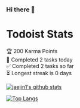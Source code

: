 ### Hi there 👋


# Todoist Stats
<!-- TODO-IST:START -->
🏆  200 Karma Points           
🌸  Completed 2 tasks today           
✅  Completed 2 tasks so far           
⏳  Longest streak is 0 days
<!-- TODO-IST:END -->

[![jaejin1's github stats](https://github-readme-stats.vercel.app/api?username=jaejin1&count_private=true&show_icons=true&theme=gruvbox)](https://github.com/anuraghazra/github-readme-stats)

[![Top Langs](https://github-readme-stats.vercel.app/api/top-langs/?username=jaejin1&layout=compact&hide=html,javascript)](https://github.com/anuraghazra/github-readme-stats)


<!--
**jaejin1/jaejin1** is a ✨ _special_ ✨ repository because its `README.md` (this file) appears on your GitHub profile.

Here are some ideas to get you started:

- 🔭 I’m currently working on ...
- 🌱 I’m currently learning ...
- 👯 I’m looking to collaborate on ...
- 🤔 I’m looking for help with ...
- 💬 Ask me about ...
- 📫 How to reach me: ...
- 😄 Pronouns: ...
- ⚡ Fun fact: ...
--> 


